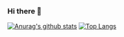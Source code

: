 ### Hi there 👋

[![Anurag's github stats](https://github-readme-stats.vercel.app/api?username=ivirtex)](https://github.com/anuraghazra/github-readme-stats)
[![Top Langs](https://github-readme-stats.vercel.app/api/top-langs/?username=ivirtex&layout=compact)](https://github.com/anuraghazra/github-readme-stats)
